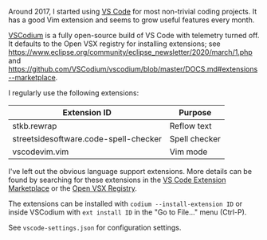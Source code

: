 Around 2017, I started using
[VS Code](https://en.wikipedia.org/wiki/Visual_Studio_Code) for most
non-trivial coding projects. It has a good Vim extension and seems to grow
useful features every month.

[VSCodium](https://github.com/VSCodium/vscodium) is a fully open-source build
of VS Code with telemetry turned off. It defaults to the Open VSX registry
for installing extensions; see
<https://www.eclipse.org/community/eclipse_newsletter/2020/march/1.php> and
<https://github.com/VSCodium/vscodium/blob/master/DOCS.md#extensions--marketplace>.

I regularly use the following extensions:

| Extension ID                          | Purpose        |
| ------------------------------------- | -------------- |
| stkb.rewrap                           | Reflow text    |
| streetsidesoftware.code-spell-checker | Spell checker  |
| vscodevim.vim                         | Vim mode       |

I've left out the obvious language support extensions. More details can be
found by searching for these extensions in the
[VS Code Extension Marketplace](https://marketplace.visualstudio.com/vscode/)
or the [Open VSX Registry](https://open-vsx.org/).

The extensions can be installed with `codium --install-extension ID` or
inside VSCodium with `ext install ID` in the "Go to File..." menu (Ctrl-P).

See `vscode-settings.json` for configuration settings.

